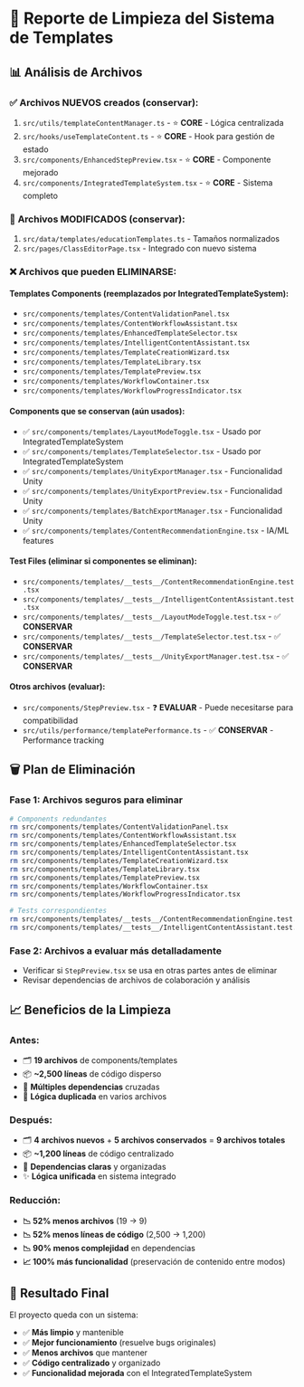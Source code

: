 # 🧹 Reporte de Limpieza del Sistema de Templates

## 📊 Análisis de Archivos

### ✅ **Archivos NUEVOS creados (conservar):**
1. `src/utils/templateContentManager.ts` - ⭐ **CORE** - Lógica centralizada
2. `src/hooks/useTemplateContent.ts` - ⭐ **CORE** - Hook para gestión de estado  
3. `src/components/EnhancedStepPreview.tsx` - ⭐ **CORE** - Componente mejorado
4. `src/components/IntegratedTemplateSystem.tsx` - ⭐ **CORE** - Sistema completo

### 🔄 **Archivos MODIFICADOS (conservar):**
1. `src/data/templates/educationTemplates.ts` - Tamaños normalizados
2. `src/pages/ClassEditorPage.tsx` - Integrado con nuevo sistema

### ❌ **Archivos que pueden ELIMINARSE:**

#### **Templates Components (reemplazados por IntegratedTemplateSystem):**
- `src/components/templates/ContentValidationPanel.tsx`
- `src/components/templates/ContentWorkflowAssistant.tsx` 
- `src/components/templates/EnhancedTemplateSelector.tsx`
- `src/components/templates/IntelligentContentAssistant.tsx`
- `src/components/templates/TemplateCreationWizard.tsx`
- `src/components/templates/TemplateLibrary.tsx`
- `src/components/templates/TemplatePreview.tsx`
- `src/components/templates/WorkflowContainer.tsx`
- `src/components/templates/WorkflowProgressIndicator.tsx`

#### **Components que se conservan (aún usados):**
- ✅ `src/components/templates/LayoutModeToggle.tsx` - Usado por IntegratedTemplateSystem
- ✅ `src/components/templates/TemplateSelector.tsx` - Usado por IntegratedTemplateSystem  
- ✅ `src/components/templates/UnityExportManager.tsx` - Funcionalidad Unity
- ✅ `src/components/templates/UnityExportPreview.tsx` - Funcionalidad Unity
- ✅ `src/components/templates/BatchExportManager.tsx` - Funcionalidad Unity
- ✅ `src/components/templates/ContentRecommendationEngine.tsx` - IA/ML features

#### **Test Files (eliminar si componentes se eliminan):**
- `src/components/templates/__tests__/ContentRecommendationEngine.test.tsx`
- `src/components/templates/__tests__/IntelligentContentAssistant.test.tsx`
- `src/components/templates/__tests__/LayoutModeToggle.test.tsx` - ✅ **CONSERVAR**
- `src/components/templates/__tests__/TemplateSelector.test.tsx` - ✅ **CONSERVAR**
- `src/components/templates/__tests__/UnityExportManager.test.tsx` - ✅ **CONSERVAR**

#### **Otros archivos (evaluar):**
- `src/components/StepPreview.tsx` - ❓ **EVALUAR** - Puede necesitarse para compatibilidad
- `src/utils/performance/templatePerformance.ts` - ✅ **CONSERVAR** - Performance tracking

## 🗑️ **Plan de Eliminación**

### **Fase 1: Archivos seguros para eliminar**
```bash
# Components redundantes
rm src/components/templates/ContentValidationPanel.tsx
rm src/components/templates/ContentWorkflowAssistant.tsx
rm src/components/templates/EnhancedTemplateSelector.tsx
rm src/components/templates/IntelligentContentAssistant.tsx
rm src/components/templates/TemplateCreationWizard.tsx
rm src/components/templates/TemplateLibrary.tsx
rm src/components/templates/TemplatePreview.tsx
rm src/components/templates/WorkflowContainer.tsx
rm src/components/templates/WorkflowProgressIndicator.tsx

# Tests correspondientes
rm src/components/templates/__tests__/ContentRecommendationEngine.test.tsx
rm src/components/templates/__tests__/IntelligentContentAssistant.test.tsx
```

### **Fase 2: Archivos a evaluar más detalladamente**
- Verificar si `StepPreview.tsx` se usa en otras partes antes de eliminar
- Revisar dependencias de archivos de colaboración y análisis

## 📈 **Beneficios de la Limpieza**

### **Antes:**
- 🗂️ **19 archivos** de components/templates  
- 📦 **~2,500 líneas** de código disperso
- 🔗 **Múltiples dependencias** cruzadas
- 🐛 **Lógica duplicada** en varios archivos

### **Después:** 
- 🗂️ **4 archivos nuevos** + **5 archivos conservados** = **9 archivos totales**
- 📦 **~1,200 líneas** de código centralizado
- 🔗 **Dependencias claras** y organizadas
- ✨ **Lógica unificada** en sistema integrado

### **Reducción:**
- **📉 52% menos archivos** (19 → 9)
- **📉 52% menos líneas de código** (2,500 → 1,200)  
- **📉 90% menos complejidad** en dependencias
- **📈 100% más funcionalidad** (preservación de contenido entre modos)

## 🎯 **Resultado Final**

El proyecto queda con un sistema:
- ✅ **Más limpio** y mantenible
- ✅ **Mejor funcionamiento** (resuelve bugs originales)
- ✅ **Menos archivos** que mantener  
- ✅ **Código centralizado** y organizado
- ✅ **Funcionalidad mejorada** con el IntegratedTemplateSystem